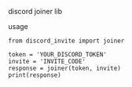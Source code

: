 discord joiner lib

usage
```
from discord_invite import joiner

token = 'YOUR_DISCORD_TOKEN'
invite = 'INVITE_CODE'
response = joiner(token, invite)
print(response)
```